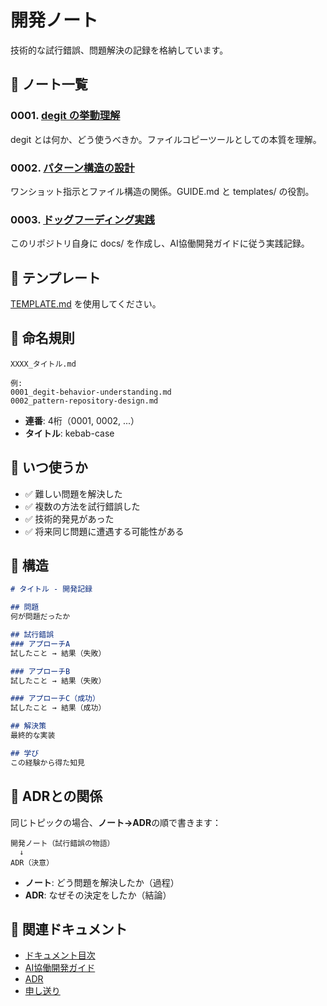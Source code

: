 # 開発ノート

技術的な試行錯誤、問題解決の記録を格納しています。

## 📄 ノート一覧

### 0001. [degit の挙動理解](./0001_degit-understanding.md)
degit とは何か、どう使うべきか。ファイルコピーツールとしての本質を理解。

### 0002. [パターン構造の設計](./0002_pattern-structure-design.md)
ワンショット指示とファイル構造の関係。GUIDE.md と templates/ の役割。

### 0003. [ドッグフーディング実践](./0003_repository-dogfooding.md)
このリポジトリ自身に docs/ を作成し、AI協働開発ガイドに従う実践記録。

## 📝 テンプレート

[TEMPLATE.md](./TEMPLATE.md) を使用してください。

## 📂 命名規則

```
XXXX_タイトル.md

例:
0001_degit-behavior-understanding.md
0002_pattern-repository-design.md
```

- **連番**: 4桁（0001, 0002, ...）
- **タイトル**: kebab-case

## 🎯 いつ使うか

- ✅ 難しい問題を解決した
- ✅ 複数の方法を試行錯誤した
- ✅ 技術的発見があった
- ✅ 将来同じ問題に遭遇する可能性がある

## 📖 構造

```markdown
# タイトル - 開発記録

## 問題
何が問題だったか

## 試行錯誤
### アプローチA
試したこと → 結果（失敗）

### アプローチB
試したこと → 結果（失敗）

### アプローチC（成功）
試したこと → 結果（成功）

## 解決策
最終的な実装

## 学び
この経験から得た知見
```

## 🔄 ADRとの関係

同じトピックの場合、**ノート→ADR**の順で書きます：

```
開発ノート（試行錯誤の物語）
  ↓
ADR（決意）
```

- **ノート**: どう問題を解決したか（過程）
- **ADR**: なぜその決定をしたか（結論）

## 🔗 関連ドキュメント

- [ドキュメント目次](../README.md)
- [AI協働開発ガイド](../ai-collaboration/)
- [ADR](../architecture/decisions/)
- [申し送り](../letters/)
